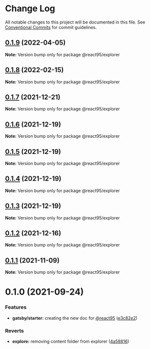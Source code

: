 # Change Log

All notable changes to this project will be documented in this file.
See [Conventional Commits](https://conventionalcommits.org) for commit guidelines.

## [0.1.9](https://github.com/React95/React95/compare/@react95/explorer@0.1.8...@react95/explorer@0.1.9) (2022-04-05)

**Note:** Version bump only for package @react95/explorer





## [0.1.8](https://github.com/React95/React95/compare/@react95/explorer@0.1.7...@react95/explorer@0.1.8) (2022-02-15)

**Note:** Version bump only for package @react95/explorer





## [0.1.7](https://github.com/React95/React95/compare/@react95/explorer@0.1.6...@react95/explorer@0.1.7) (2021-12-21)

**Note:** Version bump only for package @react95/explorer





## [0.1.6](https://github.com/React95/React95/compare/@react95/explorer@0.1.5...@react95/explorer@0.1.6) (2021-12-19)

**Note:** Version bump only for package @react95/explorer





## [0.1.5](https://github.com/React95/React95/compare/@react95/explorer@0.1.4...@react95/explorer@0.1.5) (2021-12-19)

**Note:** Version bump only for package @react95/explorer





## [0.1.4](https://github.com/React95/React95/compare/@react95/explorer@0.1.3...@react95/explorer@0.1.4) (2021-12-19)

**Note:** Version bump only for package @react95/explorer





## [0.1.3](https://github.com/React95/React95/compare/@react95/explorer@0.1.2...@react95/explorer@0.1.3) (2021-12-19)

**Note:** Version bump only for package @react95/explorer





## [0.1.2](https://github.com/React95/React95/compare/@react95/explorer@0.1.1...@react95/explorer@0.1.2) (2021-12-16)

**Note:** Version bump only for package @react95/explorer





## [0.1.1](https://github.com/React95/React95/compare/@react95/explorer@0.1.0...@react95/explorer@0.1.1) (2021-11-09)

**Note:** Version bump only for package @react95/explorer





# 0.1.0 (2021-09-24)


### Features

* **gatsby/starter:** creating the new doc for [@react95](https://github.com/react95) ([e3c82e2](https://github.com/React95/React95/commit/e3c82e272b5c50916c805e08b0c9a9be136244e2))


### Reverts

* **explore:** removing content folder from explorer ([4a58816](https://github.com/React95/React95/commit/4a58816ad0416079c4f987ef53ca6dd11130ab01))
